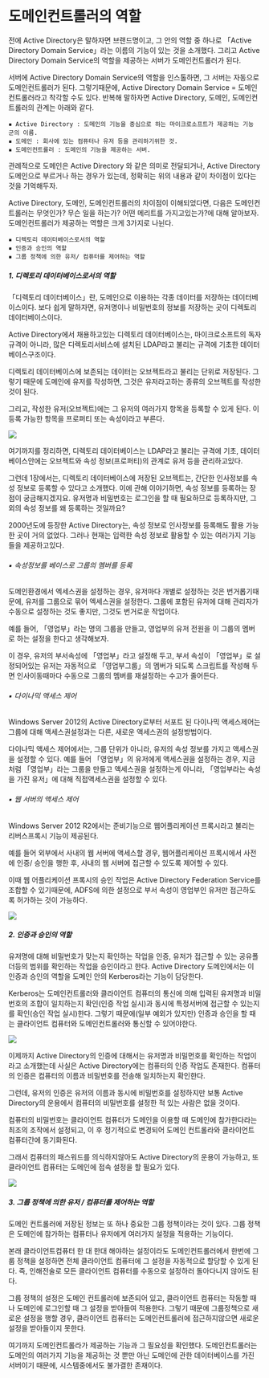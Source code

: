 # 도메인컨트롤러의 역할

전에 Active Directory은 말하자면 브랜드명이고, 그 안의 역할 중 하나로
「Active Directory Domain Service」라는 이름의 기능이 있는 것을 소개했다. 
그리고 Active Directory Domain Service의 역할을 제공하는 서버가 도메인컨트롤러가 된다.

서버에 Active Directory Domain Service의 역할을 인스톨하면, 그 서버는 자동으로 도메인컨트롤러가 된다. 그렇기때문에, Active Directory Domain Service = 도메인 컨트롤러라고 착각할 수도 있다. 반복해 말하자면 Active Directory, 도메인, 도메인컨트롤러의 관계는 아래와 같다.

	▪ Active Directory : 도메인의 기능을 중심으로 하는 마이크로소프트가 제공하는 기능 군의 이름.
	▪ 도메인 : 회사에 있는 컴퓨터나 유저 등을 관리하기위한 것.
    ▪ 도메인컨트롤러 : 도메인의 기능을 제공하는 서버.

관례적으로 도메인은 Active Directory 와 같은 의미로 전달되거나, Active Directory 도메인으로 부르거나 하는 경우가 있는데, 정확히는 위의 내용과 같이 차이점이 있다는 것을 기억해두자.

Active Directory, 도메인, 도메인컨트롤러의 차이점이 이해되었다면, 
다음은 도메인컨트롤러는 무엇인가? 무슨 일을 하는가? 어떤 메리트를 가지고있는가?에 대해 알아보자. 도메인컨트롤러가 제공하는 역할은 크게 3가지로 나뉜다. 

	▪ 디렉토리 데이터베이스로서의 역할
	▪ 인증과 승인의 역할
	▪ 그룹 정책에 의한 유저/ 컴퓨터를 제어하는 역할


##### 1. 디렉토리 데이터베이스로서의 역할

「디렉토리 데이터베이스」란, 도메인으로 이용하는 각종 데이터를 저장하는 데이터베이스이다. 보다 쉽게 말하자면, 유저명이나 비밀번호의 정보를 저장하는 곳이 디렉토리 데이터베이스이다. 

Active Directory에서 채용하고있는 디렉토리 데이터베이스는, 마이크로소프트의 독자규격이 아니라, 많은 디렉토리서비스에 설치된 LDAP라고 불리는 규격에 기초한 데이터베이스구조이다.

디렉토리 데이터베이스에 보존되는 데이터는 오브젝트라고 불리는 단위로 저장된다. 
그렇기 때문에 도메인에 유저를 작성하면, 그것은 유저라고하는 종류의 오브젝트를 작성한 것이 된다. 

그리고, 작성한 유저(오브젝트)에는 그 유저의 여러가지 항목을 등록할 수 있게 된다. 이 등록 가능한 항목을 프로퍼티 또는 속성이라고 부른다. 

![](image/ad_03/img01.PNG)

여기까지를 정리하면, 디렉토리 데이터베이스는 LDAP라고 불리는 규격에 기초,  데이터베이스안에는 오브젝트와 속성 정보(프로퍼티)의 관계로 유저 등을 관리하고있다.

그런데 1장에서는, 디렉토리 데이터베이스에 저장된 오브젝트는, 간단한 인사정보를 속성 정보로 등록할 수 있다고 소개했다. 이에 관해 이야기하면, 속성 정보를 등록하는 장점이 궁금해지겠지요. 유저명과 비밀번호는 로그인을 할 때 필요하므로 등록하지만, 그 외의 속성 정보를 왜 등록하는 것일까요?

2000년도에 등장한 Active Directory는, 속성 정보로 인사정보를 등록해도 활용 가능한 곳이 거의 없었다. 그러나 현재는 입력한 속성 정보로 활용할 수 있는 여러가지 기능들을 제공하고있다. 

###### ▪ 속성정보를 베이스로 그룹의 멤버를 등록

도메인환경에서 엑세스권을 설정하는 경우, 유저마다 개별로 설정하는 것은 번거롭기때문에, 유저를 그룹으로 묶어 엑세스권을 설정한다. 그룹에 포함된 유저에 대해 관리자가 수동으로 설정하는 것도 좋지만, 그것도 번거로운 작업이다.

예를 들어, 「영업부」라는 명의 그룹을 만들고, 영업부의 유저 전원을 이 그룹의 멤버로 하는 설정을 한다고 생각해보자.

이 경우, 유저의 부서속성에 「영업부」라고 설정해 두고, 부서 속성이 「영업부」로 설정되어있는 유저는 자동적으로 「영업부그룹」의 멤버가 되도록 스크립트를 작성해 두면 인사이동때마다 수동으로 그룹의 멤버를 재설정하는 수고가 줄어든다. 

###### ▪ 다이나믹 액세스 제어

Windows Server 2012의 Active Directory로부터 서포트 된 다이나믹 액세스제어는 그룹에 대해 액세스권설정과는 다른, 새로운 액세스권의 설정방법이다.

다이나믹 액세스 제어에서는, 그룹 단위가 아니라, 유저의 속성 정보를 가지고 액세스권을 설정할 수 있다. 예를 들어 「영업부」의 유저에게 액세스권을 설정하는 경우, 지금처럼 「영업부」라는 그룹을 만들고 액세스권을 설정하는게 아니라, 「영업부라는 속성을 가진 유저」에 대해 직접액세스권을 설정할 수 있다.

###### ▪ 웹 서버의 액세스 제어

Windows Server 2012 R2에서는 준비기능으로 웹어플리케이션 프록시라고 불리는  리버스프록시 기능이 제공된다.

예를 들어 외부에서 사내의 웹 서버에 액세스할 경우, 웹어플리케이션 프록시에서 사전에 인증/ 승인을 행한 후, 사내의 웹 서버에 접근할 수 있도록 제어할 수 있다.

이때 웹 어플리케이션 프록시의 승인 작업은 Active Directory Federation Service를 조합할 수 있기때문에, ADFS에 의한 설정으로 부서 속성이 영업부인 유저만 접근하도록 허가하는 것이 가능하다.

![](image/ad_03/img02.PNG)


##### 2. 인증과 승인의 역할

유저명에 대해 비밀번호가 맞는지 확인하는 작업을 인증, 유저가 접근할 수 있는 공유폴더등의 범위를 확인하는 작업을 승인이라고 한다. Active Directory 도메인에서는 이 인증과 승인의 역할을 도메인 안의 Kerberos라는 기능이 담당한다.

Kerberos는 도메인컨트롤러와 클라이언트 컴퓨터의 통신에 의해 입력된 유저명과 비밀번호의 조합이 일치하는지 확인(인증 작업 실시)과 동시에 특정서버에 접근할 수 있는지를 확인(승인 작업 실시)한다.  그렇기 때문에(일부 예외가 있지만) 인증과 승인을 할 때는 클라이언트 컴퓨터와 도메인컨트롤러와 통신할 수 있어야한다. 

![](image/ad_03/img03.PNG)

이제까지 Active Directory의 인증에 대해서는 유저명과 비밀먼호를 확인하는 작업이라고 소개했는데 사실은 Active Directory에는 컴퓨터의 인증 작업도 존재한다. 컴퓨터의 인증은 컴퓨터의 이름과 비밀번호를 전송해 일치하는지 확인한다. 

그런데, 유저의 인증은 유저의 이름과 동시에 비밀번호를 설정하지만 보통 Active Directory의 운용에서 컴퓨터의 비밀번호를 설정한 적 있는 사람은 없을 것이다.

컴퓨터의 비밀번호는 클라이언트 컴퓨터가 도메인을 이용할 때 도메인에 참가한다라는 최조의 조작에서 설정되고,  이 후 정기적으로 변경되어 도메인 컨트롤라와 클라이언트 컴퓨터간에 동기화된다. 

그래서 컴퓨터의 패스워드를 의식하지않아도 Active Directory의 운용이 가능하고, 또 클라이언트 컴퓨터는 도메인에 접속 설정을 할 필요가 있다. 

![](image/ad_03/img04.PNG)

##### 3. 그룹 정책에 의한 유저 / 컴퓨터를 제어하는 역할

도메인 컨트롤러에 저장된 정보는 또 하나 중요한 그룹 정책이라는 것이 있다. 그룹 정책은 도메인에 참가하는 컴퓨터나 유저에게 여러가지 설정을 적용하는 기능이다.

본래 클라이언트컴퓨터 한 대 한대 해야하는 설정이라도 도메인컨트롤러에서 한번에 그룹 정책을 설정하면 전체 클라이언트 컴퓨터에 그 설정을 자동적으로 할당할 수 있게 된다.  즉, 인해전술로 모든 클라이언트 컴퓨터를 수동으로 설정하러 돌아다니지 않아도 된다. 

그룹 정책의 설정은 도메인 컨트롤러에 보존되어 있고, 클라이언트 컴퓨터는 작동할 때나 도메인에 로그인할 때 그 설정을 받아들여 적용한다. 그렇기 때문에 그룹정책으로 새로운 설정을 행할 경우, 클라이언트 컴퓨터는 도메인컨트롤러에 접근하지않으면 새로운 설정을 받아들이지 못한다.

여기까지 도메인컨트롤라가 제공하는 기능과 그 필요성을 확인했다.  도메인컨트롤러는 도메인의 여러가지 기능을 제공하는 것 뿐만 아닌 도메인에 관한 데이터베이스를 가진 서버이기 때문에, 시스템중에서도 불가결한 존재이다.


































